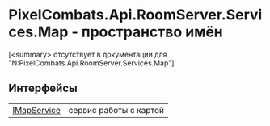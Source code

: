 # PixelCombats.Api.RoomServer.Services.Map - пространство имён


\[&lt;summary&gt; отсутствует в документации для "N:PixelCombats.Api.RoomServer.Services.Map"\]



## Интерфейсы
<table>
<tr>
<td><a href="9e1dceab-bd93-fb8b-b6d3-27d5d7f964bc">IMapService</a></td>
<td>сервис работы с картой</td></tr>
</table>